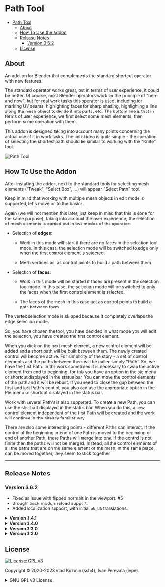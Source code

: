# Path Tool

- [Path Tool](#path-tool)
  - [About](#about)
  - [How To Use the Addon](#how-to-use-the-addon)
  - [Release Notes](#release-notes)
    - [Version 3.6.2](#version-362)
  - [License](#license)

## About

An add-on for Blender that complements the standard shortcut operator with new features.

The standard operator works great, but in terms of user experience, it could be better. Of course, most Blender operators work on the principle of "here and now", but for real work tasks this operator is used, including for marking UV seams, highlighting faces for sharp shading, highlighting a line along the mesh object to divide it into parts, etc. The bottom line is that in terms of user experience, we first select some mesh elements, then perform some operation with them.

This addon is designed taking into account many points concerning the actual use of it in work tasks. The initial idea is quite simple - the operation of selecting the shortest path should be similar to working with the "Knife" tool.

![Path Tool](https://github.com/BlenderHQ/path_tool/assets/16822993/c3d6947e-31bf-4da5-84ab-73f3952e8c40)

## How To Use the Addon

After installing the addon, next to the standard tools for selecting mesh elements ("Tweak", "Select Box", ...) will appear "Select Path" tool.

Keep in mind that working with multiple mesh objects in edit mode is supported, let's move on to the basics.

Again (we will not mention this later, just keep in mind that this is done for the same purpose), taking into account the user experience, the selection of mesh elements is carried out in two modes of the operator:

* Selection of **edges**:

    * Work in this mode will start if there are no faces in the selection tool mode. In this case, the selection mode will be switched to edge only when the first control element is selected.

    * Mesh vertices act as control points to build a path between them

* Selection of **faces**:
    
    * Work in this mode will be started if faces are present in the selection tool mode. In this case, the selection mode will be switched to only the faces when the first control element is selected.

    * The faces of the mesh in this case act as control points to build a path between them

The vertex selection mode is skipped because it completely overlaps the edge selection mode.

So, you have chosen the tool, you have decided in what mode you will edit the selection, you have created the first control element.

When you click on the next mesh element, a new control element will be added and a short path will be built between them. The newly created control will become active. For simplicity of the story - a set of control elements and the paths between them will be called simply "Path". So, we have the first Path. In the work sometimes it is necessary to swap the active element from end to beginning, for this you have an option in the pie menu or shortcut displayed in the status bar. You can move the control elements of the path and it will be rebuilt. If you need to close the gap between the first and last Path's control, you also can use the appropriate option in the Pie menu or shortcut displayed in the status bar.

Work with several Path's is also supported. To create a new Path, you can use the shortcut displayed in the status bar. When you do this, a new control element independent of the first Path will be created and the work will continue in the already familiar way.

There are also some interesting points - different Paths can interact. If the control at the beginning or end of one Path is moved to the beginning or end of another Path, these Paths will merge into one. If the control is not finite then the paths will not be merged. Instead, all the control elements of all the paths that are on the same element of the mesh, in the same place, can be moved together, they seem to stick together

---

## Release Notes

### Version 3.6.2

* Fixed an issue with flipped normals in the viewport. #5
* Brought back module reload support.
* Added localization support, with initial `uk_UA` translations.

<details><summary>
<b>Version 3.4.1</b>
</summary>
* Added "Auto Tweak Options" preferences option. This used to be the operator's default behavior for ease of use, but is now optional and disabled by default. If no mesh element is initially selected, the selection option will be changed to "Extend". If all elements are selected, it will be changed to "Do nothing". The option is in the addon preferences under `Behavior > Auto Tweak Options`.

* Main operator has been fixed in a situation where you do undo and redo and then cancel the operator, after which start a new instance of the operator again

* Added a system of keyboard shortcuts that were previously hardcoded. All of them are available in user preferences. Here, Blender has limitations because it does not provide any possibility to create keymaps for modal operators through the Python API. Among the identified shortcomings (however, they were there before) - it is not possible to assign "Double Click" and "Click-and-Drag" actions to the keys.

* Standard settings that simplify navigation - "Auto Perspective" and "Zoom to Mouse Position" have been added to the behavior settings. This is useful for faster setup.
</details>


<details><summary>
<b>Version 3.4.0</b>
</summary>
* Fixed selection for meshes with glued geometry. The problem was how the standard `bpy.ops.mesh.select_linked` operator works, which selects part of the mesh according to normals. The simplest example to reproduce is two pyramids glued together with their upper faces cut off.

* Brought back transparency options for drawing paths and their controls.
</details>


<details><summary>
<b>Version 3.3.0</b>
</summary>
* Fixed possible Blender crashes when changing the anti-aliasing method. The reason was how Blender calculates VAO.

* Fixed incomplete selection of mesh elements when working with edges. The reason was the absence of one of the mesh update calls.

* Fixed the incorrect merging of paths in the case when they are connected to the first control element of the first path with the first control element of the second path. The reason was a typo in determining element indexes.

* Fixed lags when dragging control elements on Linux (tested on Ubuntu). The problem was in the spam of `INBETWEEN_MOUSEMOVE` events by Blender.

* Removed the "Default presets" option from the preferences. Added a completely new system of presets. The new system is more maintainable and native to Blender. Appearance presets have also been added.

</details>


<details><summary>
<b>Version 3.2.0</b>
</summary>

* Added support for work in all view-ports as well as in all open Blender windows - now there is no binding to a specific viewport in the specific window in which the work was started.

* Added support for anti-aliasing FXAA, SMAA, with configurable options. They are performed sequentially - that is, you can enable only some of these methods for finer tuning on your hardware.

* Changes to the operation logic of operator properties:
    
    * Added operator presets.

    * The option to apply options to tool properties has been removed - now the tool properties and the properties of the current operator session are combined.

    * Options in the pie menu reflect actions for the current path of the operator - it can be reversed, closed, etc. but operator options and access to addon preferences are in a separate submenu. An important change is that now it will not disappear after each tweak of the options.

* Added option from standard operator "Topology distance". It can be enabled for each individual path and enabled by default for all new ones in the operator / tool options.

</details>

## License

[![License: GPL v3](https://img.shields.io/badge/License-GPLv3-blue)](https://www.gnu.org/licenses/gpl-3.0)

Copyright © 2020-2023 Vlad Kuzmin (ssh4), Ivan Perevala (ivpe).

<details><summary>
GNU GPL v3 License.
</summary>

```
Path Tool addon.
Copyright (C) 2020-2023 Vlad Kuzmin (ssh4), Ivan Perevala (ivpe)

This program is free software: you can redistribute it and/or modify
it under the terms of the GNU General Public License as published by
the Free Software Foundation, either version 3 of the License, or
(at your option) any later version.

This program is distributed in the hope that it will be useful,
but WITHOUT ANY WARRANTY; without even the implied warranty of
MERCHANTABILITY or FITNESS FOR A PARTICULAR PURPOSE.  See the
GNU General Public License for more details.

You should have received a copy of the GNU General Public License
along with this program.  If not, see <https://www.gnu.org/licenses/>.
```

</details>